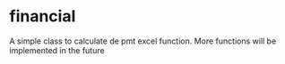 # financial
A simple class to calculate de pmt excel function. More functions will be implemented in the future
